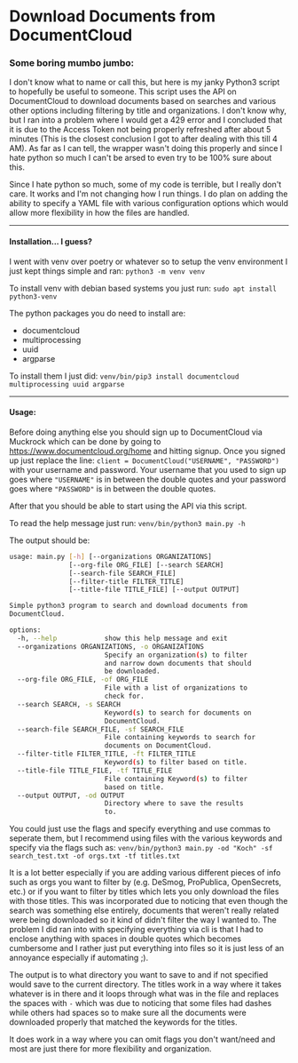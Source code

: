 # Download Documents from DocumentCloud

### Some boring mumbo jumbo:

I don't know what to name or call this, but here is my janky Python3 script to hopefully be useful to someone. This script uses the API on DocumentCloud to download documents based on searches and various other options including filtering by title and organizations. I don't know why, but I ran into a problem where I would get a 429 error and I concluded that it is due to the Access Token not being properly refreshed after about 5 minutes (This is the closest conclusion I got to after dealing with this till 4 AM). As far as I can tell, the wrapper wasn't doing this properly and since I hate python so much I can't be arsed to even try to be 100% sure about this.

Since I hate python so much, some of my code is terrible, but I really don't care. It works and I'm not changing how I run things. I do plan on adding the ability to specify a YAML file with various configuration options which would allow more flexibility in how the files are handled.

---

#### Installation... I guess?

I went with venv over poetry or whatever so to setup the venv environment I just kept things simple and ran: `python3 -m venv venv`

To install venv with debian based systems you just run: `sudo apt install python3-venv`

The python packages you do need to install are:

- documentcloud
- multiprocessing
- uuid
- argparse

To install them I just did: `venv/bin/pip3 install documentcloud multiprocessing uuid argparse`

------

#### Usage:

Before doing anything else you should sign up to DocumentCloud via Muckrock which can be done by going to https://www.documentcloud.org/home and hitting signup. Once you signed up just replace the line: `client = DocumentCloud("USERNAME", "PASSWORD")` with your username and password. Your username that you used to sign up goes where `"USERNAME"` is in between the double quotes and your password goes where `"PASSWORD"` is in between the double quotes.

After that you should be able to start using the API via this script.

To read the help message just run: `venv/bin/python3 main.py -h`

The output should be:

```bash
usage: main.py [-h] [--organizations ORGANIZATIONS]
               [--org-file ORG_FILE] [--search SEARCH]
               [--search-file SEARCH_FILE]
               [--filter-title FILTER_TITLE]
               [--title-file TITLE_FILE] [--output OUTPUT]

Simple python3 program to search and download documents from
DocumentCloud.

options:
  -h, --help            show this help message and exit
  --organizations ORGANIZATIONS, -o ORGANIZATIONS
                        Specify an organization(s) to filter
                        and narrow down documents that should
                        be downloaded.
  --org-file ORG_FILE, -of ORG_FILE
                        File with a list of organizations to
                        check for.
  --search SEARCH, -s SEARCH
                        Keyword(s) to search for documents on
                        DocumentCloud.
  --search-file SEARCH_FILE, -sf SEARCH_FILE
                        File containing keywords to search for
                        documents on DocumentCloud.
  --filter-title FILTER_TITLE, -ft FILTER_TITLE
                        Keyword(s) to filter based on title.
  --title-file TITLE_FILE, -tf TITLE_FILE
                        File containing Keyword(s) to filter
                        based on title.
  --output OUTPUT, -od OUTPUT
                        Directory where to save the results
                        to.
```

You could just use the flags and specify everything and use commas to seperate them, but I recommend using files with the various keywords and specify via the flags such as: `venv/bin/python3 main.py -od "Koch" -sf search_test.txt -of orgs.txt -tf titles.txt`

It is a lot better especially if you are adding various different pieces of info such as orgs you want to filter by (e.g. DeSmog, ProPublica, OpenSecrets, etc.) or if you want to filter by titles which lets you only download the files with those titles. This was incorporated due to noticing that even though the search was something else entirely, documents that weren't really related were being downloaded so it kind of didn't filter the way I wanted to. The problem I did ran into with specifying everything via cli is that I had to enclose anything with spaces in double quotes which becomes cumbersome and I rather just put everything into files so it is just less of an annoyance especially if automating ;).

The output is to what directory you want to save to and if not specified would save to the current directory. The titles work in a way where it takes whatever is in there and it loops through what was in the file and replaces the spaces with `-` which was due to noticing that some files had dashes while others had spaces so to make sure all the documents were downloaded properly that matched the keywords for the titles.

It does work in a way where you can omit flags you don't want/need and most are just there for more flexibility and organization.
